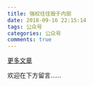 ```yaml
---
title: 强权往往毁于内部
date: 2018-09-16 22:15:14
tags: 公众号
categories: 公众号
comments: true
---
```


[更多文章](https://mp.weixin.qq.com/mp/profile_ext?action=home&__biz=MzUyMTg5MjA5OA==&scene=123#wechat_redirect)

欢迎在下方留言…… 


